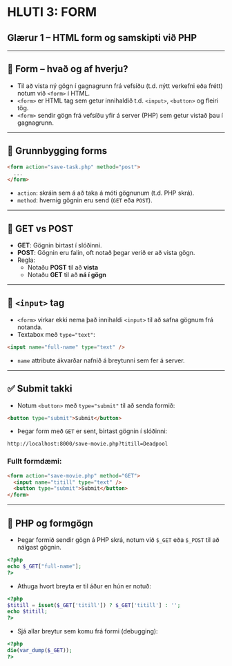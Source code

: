 # HLUTI 3: FORM  
## Glærur 1 – HTML form og samskipti við PHP

---

## 📝 Form – hvað og af hverju?

- Til að vista ný gögn í gagnagrunn frá vefsíðu (t.d. nýtt verkefni eða frétt) notum við `<form>` í HTML.
- `<form>` er HTML tag sem getur innihaldið t.d. `<input>`, `<button>` og fleiri tög.
- `<form>` sendir gögn frá vefsíðu yfir á server (PHP) sem getur vistað þau í gagnagrunn.

---

## 🧩 Grunnbygging forms

```html
<form action="save-task.php" method="post">
  ...
</form>
```

- `action`: skráin sem á að taka á móti gögnunum (t.d. PHP skrá).
- `method`: hvernig gögnin eru send (`GET` eða `POST`).

---

## 🔄 GET vs POST

- **GET**: Gögnin birtast í slóðinni.
- **POST**: Gögnin eru falin, oft notað þegar verið er að vista gögn.
- Regla:  
  - Notaðu **POST** til að **vista**  
  - Notaðu **GET** til að **ná í gögn**

---

## 🔡 `<input>` tag

- `<form>` virkar ekki nema það innihaldi `<input>` til að safna gögnum frá notanda.
- Textabox með `type="text"`:

```html
<input name="full-name" type="text" />
```

- `name` attribute ákvarðar nafnið á breytunni sem fer á server.

---

## ✅ Submit takki

- Notum `<button>` með `type="submit"` til að senda formið:

```html
<button type="submit">Submit</button>
```

- Þegar form með `GET` er sent, birtast gögnin í slóðinni:

```
http://localhost:8000/save-movie.php?titill=Deadpool
```

### Fullt formdæmi:

```html
<form action="save-movie.php" method="GET">
  <input name="titill" type="text" />
  <button type="submit">Submit</button>
</form>
```

---

## 🐘 PHP og formgögn

- Þegar formið sendir gögn á PHP skrá, notum við `$_GET` eða `$_POST` til að nálgast gögnin.

```php
<?php
echo $_GET["full-name"];
?>
```

- Athuga hvort breyta er til áður en hún er notuð:

```php
<?php
$titill = isset($_GET['titill']) ? $_GET['titill'] : '';
echo $titill;
?>
```

- Sjá allar breytur sem komu frá formi (debugging):

```php
<?php
die(var_dump($_GET));
?>
```
